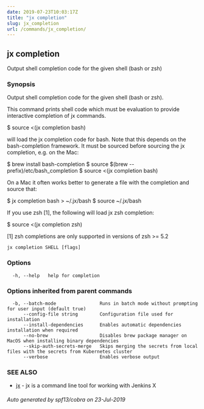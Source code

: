 ```yaml
---
date: 2019-07-23T10:03:17Z
title: "jx completion"
slug: jx_completion
url: /commands/jx_completion/
---
```

## jx completion

Output shell completion code for the given shell (bash or zsh)

### Synopsis

Output shell completion code for the given shell (bash or zsh). 

This command prints shell code which must be evaluation to provide interactive completion of jx commands. 

  $ source <(jx completion bash)
  
will load the jx completion code for bash. Note that this depends on the bash-completion framework. It must be sourced before sourcing the jx completion, e.g. on the Mac: 

  $ brew install bash-completion
  $ source $(brew --prefix)/etc/bash_completion
  $ source <(jx completion bash)
  
On a Mac it often works better to generate a file with the completion and source that: 

  $ jx completion bash > ~/.jx/bash
  $ source ~/.jx/bash
  
If you use zsh [1], the following will load jx zsh completion: 

  $ source <(jx completion zsh)
  
 [1] zsh completions are only supported in versions of zsh >= 5.2

```
jx completion SHELL [flags]
```

### Options

```
  -h, --help   help for completion
```

### Options inherited from parent commands

```
  -b, --batch-mode                Runs in batch mode without prompting for user input (default true)
      --config-file string        Configuration file used for installation
      --install-dependencies      Enables automatic dependencies installation when required
      --no-brew                   Disables brew package manager on MacOS when installing binary dependencies
      --skip-auth-secrets-merge   Skips merging the secrets from local files with the secrets from Kubernetes cluster
      --verbose                   Enables verbose output
```

### SEE ALSO

* [jx](/commands/jx/)	 - jx is a command line tool for working with Jenkins X

###### Auto generated by spf13/cobra on 23-Jul-2019
